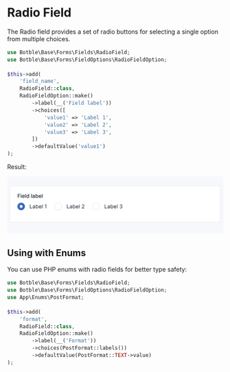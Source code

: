 # Radio Field

The Radio field provides a set of radio buttons for selecting a single option from multiple choices.

```php
use Botble\Base\Forms\Fields\RadioField;
use Botble\Base\Forms\FieldOptions\RadioFieldOption;

$this->add(
    'field_name',
    RadioField::class,
    RadioFieldOption::make()
        ->label(__('Field label'))
        ->choices([
            'value1' => 'Label 1',
            'value2' => 'Label 2',
            'value3' => 'Label 3',
        ])
        ->defaultValue('value1')
);
```

Result:

![Form radio](./images/form-radio.png)

## Using with Enums

You can use PHP enums with radio fields for better type safety:

```php
use Botble\Base\Forms\Fields\RadioField;
use Botble\Base\Forms\FieldOptions\RadioFieldOption;
use App\Enums\PostFormat;

$this->add(
    'format',
    RadioField::class,
    RadioFieldOption::make()
        ->label(__('Format'))
        ->choices(PostFormat::labels())
        ->defaultValue(PostFormat::TEXT->value)
);
```